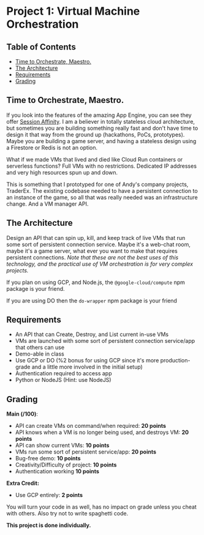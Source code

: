 # Project 1: Virtual Machine Orchestration <!-- omit in toc -->

## Table of Contents <!-- omit in toc -->

- [Time to Orchestrate, Maestro.](#time-to-orchestrate-maestro)
- [The Architecture](#the-architecture)
- [Requirements](#requirements)
- [Grading](#grading)

## Time to Orchestrate, Maestro.

If you look into the features of the amazing App Engine, you can see they offer [Session Affinity](https://cloud.google.com/appengine/docs/flexible/python/reference/app-yaml#network_settings). I am a believer in totally stateless cloud architecture, but sometimes you are building something really fast and don't have time to design it that way from the ground up (hackathons, PoCs, prototypes). Maybe you are building a game server, and having a stateless design using a Firestore or Redis is not an option.

What if we made VMs that lived and died like Cloud Run containers or serverless functions? Full VMs with no restrictions. Dedicated IP addresses and very high resources spun up and down.

This is something that I prototyped for one of Andy's company projects, TraderEx. The existing codebase needed to have a persistent connection to an instance of the game, so all that was really needed was an infrastructure change. And a VM manager API.

## The Architecture

Design an API that can spin up, kill, and keep track of live VMs that run some sort of persistent connection service. Maybe it's a web-chat room, maybe it's a game server, what ever you want to make that requires persistent connections. _Note that these are not the best uses of this technology, and the practical use of VM orchestration is for very complex projects._ 

If you plan on using GCP, and Node.js, the `@google-cloud/compute` npm package is your friend.

If you are using DO then the `do-wrapper` npm package is your friend

## Requirements

- An API that can Create, Destroy, and List current in-use VMs
- VMs are launched with some sort of persistent connection service/app that others can use
- Demo-able in class
- Use GCP or DO (%2 bonus for using GCP since it's more production-grade and a little more involved in the initial setup)
- Authentication required to access app
- Python or NodeJS (Hint: use NodeJS)

## Grading

**Main (/100)**:
- API can create VMs on command/when required: **20 points**
- API knows when a VM is no longer being used, and destroys VM: **20 points**
- API can show current VMs: **10 points**
- VMs run some sort of persistent service/app: **20 points**
- Bug-free demo: **10 points**
- Creativity/Difficulty of project: **10 points**
- Authentication working **10 points**

**Extra Credit:**
- Use GCP entirely: **2 points**

You will turn your code in as well, has no impact on grade unless you cheat with others. Also try not to write spaghetti code.

**This project is done individually.**
